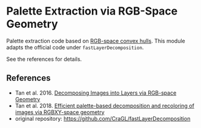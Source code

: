 # Palette Extraction via RGB-Space Geometry

Palette extraction code based on [RGB-space convex hulls](https://cragl.cs.gmu.edu/fastlayers/).
This module adapts the official code under `fastLayerDecomposition`.

See the references for details.

## References

- Tan et al. 2016. [Decomposing Images into Layers via RGB-space Geometry](https://cragl.cs.gmu.edu/singleimage/)
- Tan et al. 2018. [Efficient palette-based decomposition and recoloring of images via RGBXY-space geometry](https://cragl.cs.gmu.edu/fastlayers/)
- original repository: https://github.com/CraGL/fastLayerDecomposition